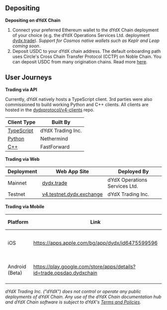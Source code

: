 ## Depositing

**Depositing on dYdX Chain**

1. Connect your preferred Ethereum wallet to the dYdX Chain deployment of your choice (e.g. the dYdX Operations Services Ltd. deployment [dydx.trade](https://dydx.trade)). _Support for Cosmos native wallets such as Keplr and Leap coming soon_.
2. Deposit USDC to your dYdX chain address. The default onboarding path uses Circle's Cross Chain Transfer Protocol (CCTP) on Noble Chain. You can deposit USDC from many origination chains. Read more [here](https://dydx.exchange/blog/cctp).

## User Journeys 

**Trading via API**

Currently, dYdX natively hosts a TypeScript client. 3rd parties were also commissioned to build working Python and C++ clients. All clients are hosted in the [dydxprotocol/v4-clients](https://github.com/dydxprotocol/v4-clients) repo.

| Client Type                                                                     | Built By          |
| ------------------------------------------------------------------------------- | ----------------- |
| [TypeScript](https://github.com/dydxprotocol/v4-clients/tree/main/v4-client-js) | dYdX Trading Inc. |
| [Python](https://github.com/dydxprotocol/v4-clients/tree/main/v4-client-py-v2)  | Nethermind        |
| [C++](https://github.com/dydxprotocol/v4-clients/tree/main/v4-client-cpp)       | FastForward       |
 
**Trading via Web**

| Deployment | Web App Site                                                  | Deployed By                   |
| ---------- | ------------------------------------------------------------- | ----------------------------- |
| Mainnet    | [dydx.trade](https://dydx.trade)                              | dYdX Operations Services Ltd. |
| Testnet    | [v4.testnet.dydx.exchange](https://v4.testnet.dydx.exchange/) | dYdX Trading Inc.             |

**Trading via Mobile**

| Platform       | Link                                                                 | Deployed By                   |
| -------------- | -------------------------------------------------------------------- | ----------------------------- |
| iOS            | https://apps.apple.com/bg/app/dydx/id6475599596                      | dYdX Operations Services Ltd. |
| Android (Beta) | https://play.google.com/store/apps/details?id=trade.opsdao.dydxchain | dYdX Operations Services Ltd. |

_dYdX Trading Inc. ("dYdX") does not control or operate any public deployments of dYdX Chain.  Any use of the dYdX Chain documentation hub and dYdX Chain software is subject to dYdX's [Terms and Policies](./other-terms_of_use_and_privacy_policy.md#native-token-denom)._
